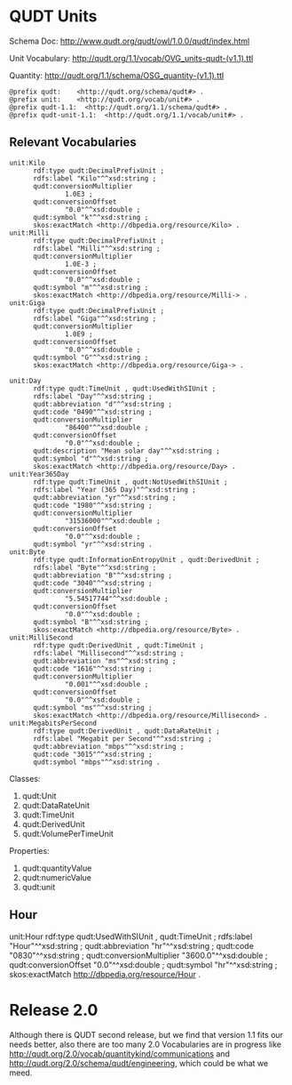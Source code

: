 # QUDT Units
Schema Doc:
http://www.qudt.org/qudt/owl/1.0.0/qudt/index.html

Unit Vocabulary:
http://qudt.org/1.1/vocab/OVG_units-qudt-(v1.1).ttl

Quantity:
http://qudt.org/1.1/schema/OSG_quantity-(v1.1).ttl


    @prefix qudt:    <http://qudt.org/schema/qudt#> .
    @prefix unit:    <http://qudt.org/vocab/unit#> .
    @prefix qudt-1.1:  <http://qudt.org/1.1/schema/qudt#> .
    @prefix qudt-unit-1.1:  <http://qudt.org/1.1/vocab/unit#> .


## Relevant Vocabularies

```
unit:Kilo
      rdf:type qudt:DecimalPrefixUnit ;
      rdfs:label "Kilo"^^xsd:string ;
      qudt:conversionMultiplier
              1.0E3 ;
      qudt:conversionOffset
              "0.0"^^xsd:double ;
      qudt:symbol "k"^^xsd:string ;
      skos:exactMatch <http://dbpedia.org/resource/Kilo> .
unit:Milli
      rdf:type qudt:DecimalPrefixUnit ;
      rdfs:label "Milli"^^xsd:string ;
      qudt:conversionMultiplier
              1.0E-3 ;
      qudt:conversionOffset
              "0.0"^^xsd:double ;
      qudt:symbol "m"^^xsd:string ;
      skos:exactMatch <http://dbpedia.org/resource/Milli-> .
unit:Giga
      rdf:type qudt:DecimalPrefixUnit ;
      rdfs:label "Giga"^^xsd:string ;
      qudt:conversionMultiplier
              1.0E9 ;
      qudt:conversionOffset
              "0.0"^^xsd:double ;
      qudt:symbol "G"^^xsd:string ;
      skos:exactMatch <http://dbpedia.org/resource/Giga-> .

unit:Day
      rdf:type qudt:TimeUnit , qudt:UsedWithSIUnit ;
      rdfs:label "Day"^^xsd:string ;
      qudt:abbreviation "d"^^xsd:string ;
      qudt:code "0490"^^xsd:string ;
      qudt:conversionMultiplier
              "86400"^^xsd:double ;
      qudt:conversionOffset
              "0.0"^^xsd:double ;
      qudt:description "Mean solar day"^^xsd:string ;
      qudt:symbol "d"^^xsd:string ;
      skos:exactMatch <http://dbpedia.org/resource/Day> .
unit:Year365Day
      rdf:type qudt:TimeUnit , qudt:NotUsedWithSIUnit ;
      rdfs:label "Year (365 Day)"^^xsd:string ;
      qudt:abbreviation "yr"^^xsd:string ;
      qudt:code "1980"^^xsd:string ;
      qudt:conversionMultiplier
              "31536000"^^xsd:double ;
      qudt:conversionOffset
              "0.0"^^xsd:double ;
      qudt:symbol "yr"^^xsd:string .
unit:Byte
      rdf:type qudt:InformationEntropyUnit , qudt:DerivedUnit ;
      rdfs:label "Byte"^^xsd:string ;
      qudt:abbreviation "B"^^xsd:string ;
      qudt:code "3040"^^xsd:string ;
      qudt:conversionMultiplier
              "5.54517744"^^xsd:double ;
      qudt:conversionOffset
              "0.0"^^xsd:double ;
      qudt:symbol "B"^^xsd:string ;
      skos:exactMatch <http://dbpedia.org/resource/Byte> .
unit:MilliSecond
      rdf:type qudt:DerivedUnit , qudt:TimeUnit ;
      rdfs:label "Millisecond"^^xsd:string ;
      qudt:abbreviation "ms"^^xsd:string ;
      qudt:code "1616"^^xsd:string ;
      qudt:conversionMultiplier
              "0.001"^^xsd:double ;
      qudt:conversionOffset
              "0.0"^^xsd:double ;
      qudt:symbol "ms"^^xsd:string ;
      skos:exactMatch <http://dbpedia.org/resource/Millisecond> .
unit:MegabitsPerSecond
      rdf:type qudt:DerivedUnit , qudt:DataRateUnit ;
      rdfs:label "Megabit per Second"^^xsd:string ;
      qudt:abbreviation "mbps"^^xsd:string ;
      qudt:code "3015"^^xsd:string ;
      qudt:symbol "mbps"^^xsd:string .
```
Classes:
1. qudt:Unit
2. qudt:DataRateUnit
3. qudt:TimeUnit
4. qudt:DerivedUnit
5. qudt:VolumePerTimeUnit

Properties:   
1. qudt:quantityValue
2. qudt:numericValue
3. qudt:unit

## Hour
   unit:Hour
         rdf:type qudt:UsedWithSIUnit , qudt:TimeUnit ;
         rdfs:label "Hour"^^xsd:string ;
         qudt:abbreviation "hr"^^xsd:string ;
         qudt:code "0830"^^xsd:string ;
         qudt:conversionMultiplier
                 "3600.0"^^xsd:double ;
         qudt:conversionOffset
                 "0.0"^^xsd:double ;
         qudt:symbol "hr"^^xsd:string ;
         skos:exactMatch <http://dbpedia.org/resource/Hour> .

# Release 2.0
Although there is QUDT second release, but we find that version 1.1 fits our needs better, also there are too many 2.0 Vocabularies are in progress like http://qudt.org/2.0/vocab/quantitykind/communications and http://qudt.org/2.0/schema/qudt/engineering, which could be what we meed.
